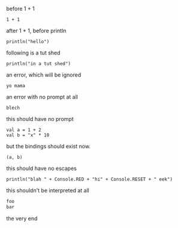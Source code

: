 

before 1 + 1

```tut
1 + 1
```

after 1 + 1, before println

```tut
println("hello")
```

following is a tut shed

```tut
println("in a tut shed")
```

an error, which will be ignored

```tut:nofail
yo mama
```

an error with no prompt at all

```tut:nofail:silent
blech
```

this should have no prompt

```tut:silent
val a = 1 + 2
val b = "x" * 10
```

but the bindings should exist now.

```tut
(a, b)
```

this should have no escapes

```tut
println("blah " + Console.RED + "hi" + Console.RESET + " eek")
```

this shouldn't be interpreted at all

```scala
foo
bar
```

the very end


